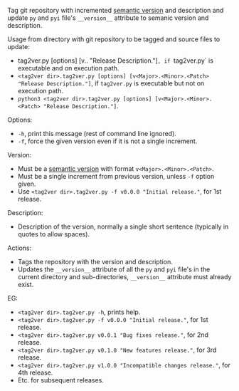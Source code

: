 Tag git repository with incremented [semantic version](https://semver.org) and description
and update `py` and `pyi` file's `__version__` attribute to semanic version and description.

Usage from directory with git repository to be tagged and source files to update:

  *  tag2ver.py [options] [v<Major>.<Minor>.<Patch> "Release Description."]`, if `tag2ver.py` is executable 
  and on execution path.
  *  `<tag2ver dir>.tag2ver.py [options] [v<Major>.<Minor>.<Patch> "Release Description."]`, if `tag2ver.py` is 
  executable but not on execution path.
  *  `python3 <tag2ver dir>.tag2ver.py [options] [v<Major>.<Minor>.<Patch> "Release Description."]`.
  
Options:

  * `-h`, print this message (rest of command line ignored).
  * `-f`, force the given version even if it is not a single increment.
  
Version:

  * Must be a [semantic version](https://semver.org) with format `v<Major>.<Minor>.<Patch>`.
  * Must be a single increment from previous version, unless `-f` option given.
  * Use `<tag2ver dir>.tag2ver.py -f v0.0.0 "Initial release."`, for 1st release.

Description:

  * Description of the version, normally a single short sentence (typically in quotes to allow spaces).
  
Actions:

  * Tags the repository with the version and description.
  * Updates the `__version__` attribute of all the `py` and `pyi` file's in the current directory and sub-directories,
  `__version__` attribute must already exist.
  
EG:

  * `<tag2ver dir>.tag2ver.py -h`, prints help.
  * `<tag2ver dir>.tag2ver.py -f v0.0.0 "Initial release."`, for 1st release.
  * `<tag2ver dir>.tag2ver.py v0.0.1 "Bug fixes release."`, for 2nd release.
  * `<tag2ver dir>.tag2ver.py v0.1.0 "New features release."`, for 3rd release.
  * `<tag2ver dir>.tag2ver.py v1.0.0 "Incompatible changes release."`, for 4th release.
  * Etc. for subsequent releases.
